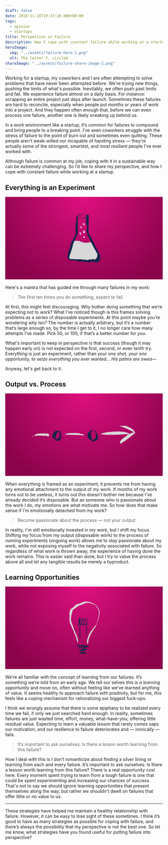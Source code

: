 ```yaml
---
draft: false
date: 2019-11-16T19:37:20.000+00:00
tags:
  - opinion
  - startups
title: Perspective on Failure
description: How I cope with constant failure while working at a startup.
heroImage:
  img: "../assets/failure-hero-1.png"
  alt: The letter F, circled
shareImage: "../assets/failure-share-image-2.png"
---
```


Working for a startup, my coworkers and I are often attempting to solve problems that have never been attempted before. We're trying new things, pushing the limits of what's possible. Inevitably, we often push past limits and fail. We experience failure almost on a daily basis. For instance: scrapping an entire project just days after launch. Sometimes these failures are hard to reconcile, especially when people put months or years of work into a project. And they happen often enough that, before we can even process one failure, another one is likely sneaking up behind us.

In a work environment like a startup, it’s common for failures to compound and bring people to a breaking point. I’ve seen coworkers struggle with the stress of failure to the point of burn out and sometimes even quitting. These people aren’t weak-willed nor incapable of handing stress — they’re actually some of the strongest, smartest, and most resilient people I’ve ever worked with.

Although failure is common at my job, coping with it in a sustainable way can be extremely challenging. So I’d like to share my perspective, and how I cope with constant failure while working at a startup.

## Everything is an Experiment

![Lab beaker](../assets/failure-experiment.png)

Here's a mantra that has guided me through many failures in my work:

> The first ten times you do something, expect to fail.

At first, this might feel discouraging. Why bother doing something that we’re expecting not to work? What I’ve noticed though is this frames solving problems as a series of disposable experiments. At this point maybe you’re wondering _why ten?_ The number is actually arbitrary, but it’s a number that’s large enough so, by the time I get to it, I no longer care how many attempts I’ve made. Pick 50, or 100, if that’s a better number for you.

What's important to keep in perspective is that success (though it may happen early on) is not expected on the first, second, or even tenth try. Everything is just an experiment, rather than your _one shot, your one opportunity, to seize everything you ever wanted... His palms are swea_—

Anyway, let's get back to it.

## **Output vs. Process**

![Process flow](../assets/failure-process.png)

When everything is framed as an experiment, it prevents me from having any emotional attachment to the output of my work. If months of my work turns out to be useless, it turns out this doesn’t bother me because I’ve already decided it’s disposable. But as someone who is passionate about the work I do, my emotions are what motivate me. So how does that make sense if I'm emotionally detached from my work?

> Become passionate about the process — not your output.

In reality, I'm still emotionally invested in my work, but I shift my focus. Shifting my focus from my output (disposable work) to the process of running experiments (ongoing work) allows me to stay passionate about my work, while not exposing myself to the negativity associated with failure. So regardless of what work is thrown away, the experience of having done the work remains. This is easier said than done, but I try to value the process above all and let any tangible results be merely a byproduct.

## Learning Opportunities

![lightbulb](../assets/failure-learning.png)

We’re all familiar with the concept of learning from our failures. It’s something we’re told from an early age. We tell our selves _this is a learning opportunity_ and move on, often without feeling like we’ve learned anything of value. It seems healthy to approach failure with positivity, but for me, this feels like a coping mechanism for rationalizing our biggest fuck-ups.

I think we wrongly assume that there is some epiphany to be realized every time we fail, if only we just searched hard enough. In reality, sometimes failures are just wasted time, effort, money, what-have-you; offering little residual value. Expecting to learn a valuable lesson that rarely comes saps our motivation, and our resilience to failure deteriorates and — ironically — fails.

> It’s important to ask ourselves: Is there a lesson worth learning from this failure?

How I deal with this is I don’t romanticize about finding a silver lining or learning from each and every failure. It’s important to ask ourselves: Is there a lesson worth learning from this failure? There is a real opportunity cost here. Every moment spent trying to learn from a tough failure is one that could be spent experimenting and increasing our chances of success. That's not to say we should ignore learning opportunities that present themselves along the way, but rather we shouldn't dwell on failures that offer little or no value to us.

---

These strategies have helped me maintain a healthy relationship with failure. However, it can be easy to lose sight of these sometimes. I think it’s good to have as many strategies as possible for coping with failure, and there’s always the possibility that my perspective is not the best one. So let me know, what strategies have you found useful for putting failure into perspective?
